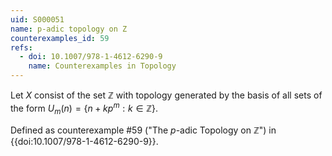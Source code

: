 ```yaml
---
uid: S000051
name: p-adic topology on Z
counterexamples_id: 59
refs:
  - doi: 10.1007/978-1-4612-6290-9 
    name: Counterexamples in Topology
---
```

Let $X$ consist of the set $\mathbb{Z}$ with topology generated by the basis of all sets of the form $U_m(n) = \{n + kp^m :k\in \mathbb{Z}\}$.

Defined as counterexample #59 ("The $p$-adic Topology on $\mathbb{Z}$")
in {{doi:10.1007/978-1-4612-6290-9}}.
